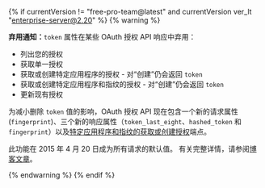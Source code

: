 {% if currentVersion != "free-pro-team@latest" and currentVersion ver_lt "enterprise-server@2.20" %}
{% warning %}

**弃用通知：**`token` 属性在某些 OAuth 授权 API 响应中弃用：
* 列出您的授权
* 获取单一授权
* 获取或创建特定应用程序的授权 - 对“创建”仍会返回 `token`
* 获取或创建特定应用程序和指纹的授权 - 对“创建”仍会返回 `token`
* 更新现有授权

为减小删除 `token` 值的影响，OAuth 授权 API 现在包含一个新的请求属性 (`fingerprint`)、三个新的响应属性（`token_last_eight`、`hashed_token` 和 `fingerprint`）以及[特定应用程序和指纹的获取或创建授权](/rest/reference/oauth-authorizations#get-or-create-an-authorization-for-a-specific-app-and-fingerprint)端点。

此功能在 2015 年 4 月 20 日成为所有请求的默认值。 有关完整详情，请参阅[博客文章](https://developer.github.com/changes/2015-04-20-authorizations-api-response-changes-are-now-in-effect/)。

{% endwarning %}
{% endif %}
